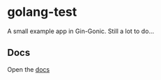 # golang-test
A small example app in Gin-Gonic. Still a lot to do...
## Docs
Open the [docs](http://localhost:8080/swagger/index.html)
